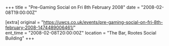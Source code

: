 +++
title = "Pre-Gaming Social on Fri 8th February 2008"
date = "2008-02-08T19:00:00Z"

[extra]
original = "https://uwcs.co.uk/events/pre-gaming-social-on-fri-8th-february-2008-1474489006461/"    
ent_time = "2008-02-08T20:00:00Z"
location = "The Bar, Rootes Social Building"
+++



